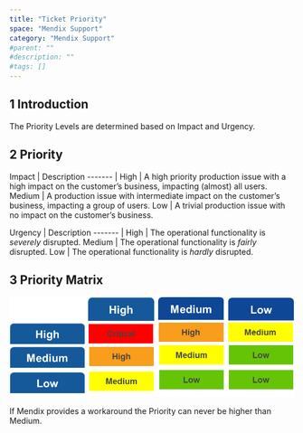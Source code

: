 ```yaml
---
title: "Ticket Priority"
space: "Mendix Support"
category: "Mendix Support"
#parent: ""
#description: ""
#tags: []
---
```

## 1 Introduction
The Priority Levels are determined based on Impact and Urgency.

## 2 Priority

Impact  | Description
------- |
High    | A high priority production issue with a high impact on the customer’s business, impacting (almost) all users.
Medium  | A production issue with intermediate impact on the customer’s business, impacting a group of users.
Low     | A trivial production issue with no impact on the customer’s business.

Urgency | Description
------- |
High    | The operational functionality is *severely* disrupted.
Medium  | The operational functionality is *fairly* disrupted.
Low     | The operational functionality is *hardly* disrupted.


## 3 Priority Matrix
![](attachments/how-to-submit-a-ticket---quick-reference-for-endusers/204371729-pic5.png)

If Mendix provides a workaround the Priority can never be higher than Medium.

